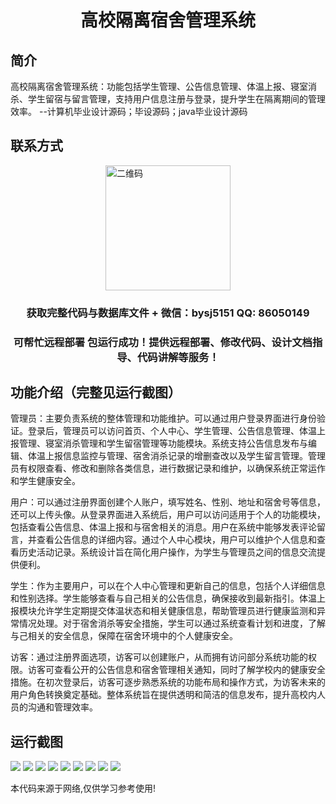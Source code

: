 <p><h1 align="center">高校隔离宿舍管理系统</h1></p>

## 简介
高校隔离宿舍管理系统：功能包括学生管理、公告信息管理、体温上报、寝室消杀、学生留宿与留言管理，支持用户信息注册与登录，提升学生在隔离期间的管理效率。    --计算机毕业设计源码；毕设源码；java毕业设计源码


## 联系方式
<img src="https://bs-1329754181.cos.ap-shanghai.myqcloud.com/wx.jpg" alt="二维码" style="display: block; margin: 0 auto;" width="200px">
<p><h3 align="center">获取完整代码与数据库文件 + 微信：bysj5151 QQ: 86050149</h3></p>
<p><h3 align="center">可帮忙远程部署 包运行成功！提供远程部署、修改代码、设计文档指导、代码讲解等服务！</h3></p>

## 功能介绍（完整见运行截图）
管理员：主要负责系统的整体管理和功能维护。可以通过用户登录界面进行身份验证。登录后，管理员可以访问首页、个人中心、学生管理、公告信息管理、体温上报管理、寝室消杀管理和学生留宿管理等功能模块。系统支持公告信息发布与编辑、体温上报信息监控与管理、宿舍消杀记录的增删查改以及学生留言管理。管理员有权限查看、修改和删除各类信息，进行数据记录和维护，以确保系统正常运作和学生健康安全。

用户：可以通过注册界面创建个人账户，填写姓名、性别、地址和宿舍号等信息，还可以上传头像。从登录界面进入系统后，用户可以访问适用于个人的功能模块，包括查看公告信息、体温上报和与宿舍相关的消息。用户在系统中能够发表评论留言，并查看公告信息的详细内容。通过个人中心模块，用户可以维护个人信息和查看历史活动记录。系统设计旨在简化用户操作，为学生与管理员之间的信息交流提供便利。

学生：作为主要用户，可以在个人中心管理和更新自己的信息，包括个人详细信息和性别选择。学生能够查看与自己相关的公告信息，确保接收到最新指引。体温上报模块允许学生定期提交体温状态和相关健康信息，帮助管理员进行健康监测和异常情况处理。对于宿舍消杀等安全措施，学生可以通过系统查看计划和进度，了解与己相关的安全信息，保障在宿舍环境中的个人健康安全。

访客：通过注册界面选项，访客可以创建账户，从而拥有访问部分系统功能的权限。访客可查看公开的公告信息和宿舍管理相关通知，同时了解学校内的健康安全措施。在初次登录后，访客可逐步熟悉系统的功能布局和操作方式，为访客未来的用户角色转换奠定基础。整体系统旨在提供透明和简洁的信息发布，提升高校内人员的沟通和管理效率。


## 运行截图
![](https://bs-1329754181.cos.ap-shanghai.myqcloud.com/ssm/CollegeIsolationDormitoryManagementSystem/img/001.jpg)
![](https://bs-1329754181.cos.ap-shanghai.myqcloud.com/ssm/CollegeIsolationDormitoryManagementSystem/img/002.jpg)
![](https://bs-1329754181.cos.ap-shanghai.myqcloud.com/ssm/CollegeIsolationDormitoryManagementSystem/img/003.jpg)
![](https://bs-1329754181.cos.ap-shanghai.myqcloud.com/ssm/CollegeIsolationDormitoryManagementSystem/img/004.jpg)
![](https://bs-1329754181.cos.ap-shanghai.myqcloud.com/ssm/CollegeIsolationDormitoryManagementSystem/img/005.jpg)
![](https://bs-1329754181.cos.ap-shanghai.myqcloud.com/ssm/CollegeIsolationDormitoryManagementSystem/img/006.jpg)
![](https://bs-1329754181.cos.ap-shanghai.myqcloud.com/ssm/CollegeIsolationDormitoryManagementSystem/img/007.jpg)
![](https://bs-1329754181.cos.ap-shanghai.myqcloud.com/ssm/CollegeIsolationDormitoryManagementSystem/img/008.jpg)
![](https://bs-1329754181.cos.ap-shanghai.myqcloud.com/ssm/CollegeIsolationDormitoryManagementSystem/img/009.jpg)

<p>本代码来源于网络,仅供学习参考使用!</p>
